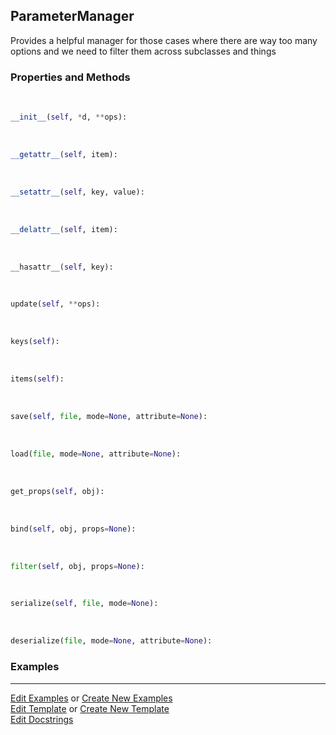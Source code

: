 ## <a id="McUtils.Scaffolding.Configurations.ParameterManager">ParameterManager</a>
Provides a helpful manager for those cases where
there are way too many options and we need to filter
them across subclasses and things

### Properties and Methods
<a id="McUtils.Scaffolding.Configurations.ParameterManager.__init__" class="docs-object-method">&nbsp;</a>
```python
__init__(self, *d, **ops): 
```

<a id="McUtils.Scaffolding.Configurations.ParameterManager.__getattr__" class="docs-object-method">&nbsp;</a>
```python
__getattr__(self, item): 
```

<a id="McUtils.Scaffolding.Configurations.ParameterManager.__setattr__" class="docs-object-method">&nbsp;</a>
```python
__setattr__(self, key, value): 
```

<a id="McUtils.Scaffolding.Configurations.ParameterManager.__delattr__" class="docs-object-method">&nbsp;</a>
```python
__delattr__(self, item): 
```

<a id="McUtils.Scaffolding.Configurations.ParameterManager.__hasattr__" class="docs-object-method">&nbsp;</a>
```python
__hasattr__(self, key): 
```

<a id="McUtils.Scaffolding.Configurations.ParameterManager.update" class="docs-object-method">&nbsp;</a>
```python
update(self, **ops): 
```

<a id="McUtils.Scaffolding.Configurations.ParameterManager.keys" class="docs-object-method">&nbsp;</a>
```python
keys(self): 
```

<a id="McUtils.Scaffolding.Configurations.ParameterManager.items" class="docs-object-method">&nbsp;</a>
```python
items(self): 
```

<a id="McUtils.Scaffolding.Configurations.ParameterManager.save" class="docs-object-method">&nbsp;</a>
```python
save(self, file, mode=None, attribute=None): 
```

<a id="McUtils.Scaffolding.Configurations.ParameterManager.load" class="docs-object-method">&nbsp;</a>
```python
load(file, mode=None, attribute=None): 
```

<a id="McUtils.Scaffolding.Configurations.ParameterManager.get_props" class="docs-object-method">&nbsp;</a>
```python
get_props(self, obj): 
```

<a id="McUtils.Scaffolding.Configurations.ParameterManager.bind" class="docs-object-method">&nbsp;</a>
```python
bind(self, obj, props=None): 
```

<a id="McUtils.Scaffolding.Configurations.ParameterManager.filter" class="docs-object-method">&nbsp;</a>
```python
filter(self, obj, props=None): 
```

<a id="McUtils.Scaffolding.Configurations.ParameterManager.serialize" class="docs-object-method">&nbsp;</a>
```python
serialize(self, file, mode=None): 
```

<a id="McUtils.Scaffolding.Configurations.ParameterManager.deserialize" class="docs-object-method">&nbsp;</a>
```python
deserialize(file, mode=None, attribute=None): 
```

### Examples




___

[Edit Examples](https://github.com/McCoyGroup/McUtils/edit/edit/ci/examples/ci/docs/McUtils/Scaffolding/Configurations/ParameterManager.md) or 
[Create New Examples](https://github.com/McCoyGroup/McUtils/new/edit/?filename=ci/examples/ci/docs/McUtils/Scaffolding/Configurations/ParameterManager.md) <br/>
[Edit Template](https://github.com/McCoyGroup/McUtils/edit/edit/ci/docs/ci/docs/McUtils/Scaffolding/Configurations/ParameterManager.md) or 
[Create New Template](https://github.com/McCoyGroup/McUtils/new/edit/?filename=ci/docs/templates/ci/docs/McUtils/Scaffolding/Configurations/ParameterManager.md) <br/>
[Edit Docstrings](https://github.com/McCoyGroup/McUtils/edit/edit/McUtils/Scaffolding/Configurations.py?message=Update%20Docs)